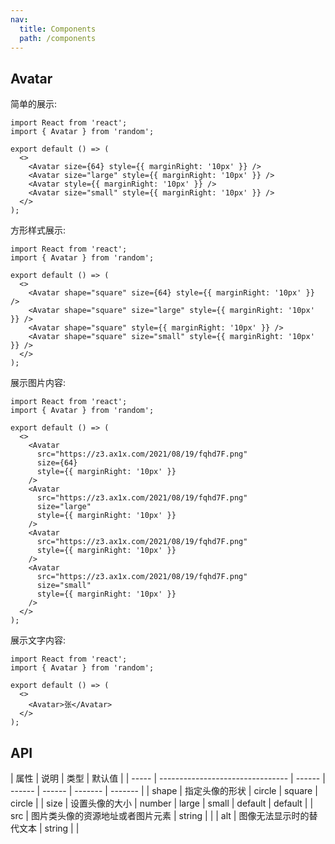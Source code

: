 ```yaml
---
nav:
  title: Components
  path: /components
---
```


## Avatar

简单的展示:

```tsx
import React from 'react';
import { Avatar } from 'random';

export default () => (
  <>
    <Avatar size={64} style={{ marginRight: '10px' }} />
    <Avatar size="large" style={{ marginRight: '10px' }} />
    <Avatar style={{ marginRight: '10px' }} />
    <Avatar size="small" style={{ marginRight: '10px' }} />
  </>
);
```

方形样式展示:

```tsx
import React from 'react';
import { Avatar } from 'random';

export default () => (
  <>
    <Avatar shape="square" size={64} style={{ marginRight: '10px' }} />
    <Avatar shape="square" size="large" style={{ marginRight: '10px' }} />
    <Avatar shape="square" style={{ marginRight: '10px' }} />
    <Avatar shape="square" size="small" style={{ marginRight: '10px' }} />
  </>
);
```

展示图片内容:

```tsx
import React from 'react';
import { Avatar } from 'random';

export default () => (
  <>
    <Avatar
      src="https://z3.ax1x.com/2021/08/19/fqhd7F.png"
      size={64}
      style={{ marginRight: '10px' }}
    />
    <Avatar
      src="https://z3.ax1x.com/2021/08/19/fqhd7F.png"
      size="large"
      style={{ marginRight: '10px' }}
    />
    <Avatar
      src="https://z3.ax1x.com/2021/08/19/fqhd7F.png"
      style={{ marginRight: '10px' }}
    />
    <Avatar
      src="https://z3.ax1x.com/2021/08/19/fqhd7F.png"
      size="small"
      style={{ marginRight: '10px' }}
    />
  </>
);
```

展示文字内容:

```tsx
import React from 'react';
import { Avatar } from 'random';

export default () => (
  <>
    <Avatar>张</Avatar>
  </>
);
```

## API

| 属性  | 说明                             | 类型   | 默认值 |
| ----- | -------------------------------- | ------ | ------ | ------ | ------- | ------- |
| shape | 指定头像的形状                   | circle | square | circle |
| size  | 设置头像的大小                   | number | large  | small  | default | default |
| src   | 图片类头像的资源地址或者图片元素 | string |        |
| alt   | 图像无法显示时的替代文本         | string |        |
